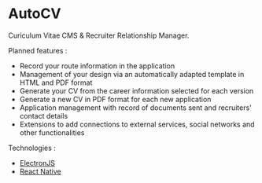 AutoCV
======

Curiculum Vitae CMS & Recruiter Relationship Manager.

Planned features :
- Record your route information in the application
- Management of your design via an automatically adapted template in HTML and PDF format
- Generate your CV from the career information selected for each version
- Generate a new CV in PDF format for each new application
- Application management with record of documents sent and recruiters' contact details
- Extensions to add connections to external services, social networks and other functionalities

Technologies :
- [ElectronJS](https://www.electronjs.org/)
- [React Native](https://reactnative.dev/)
